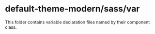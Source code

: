# default-theme-modern/sass/var

This folder contains variable declaration files named by their component class.
